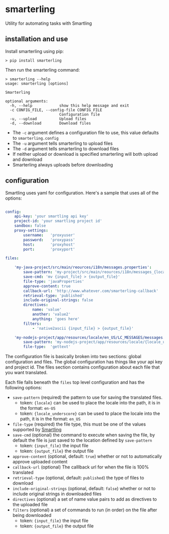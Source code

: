 # smarterling
Utility for automating tasks with Smartling

## installation and use
Install smarterling using pip:
```shell
> pip install smarterling
```

Then run the smarterling command:
```shell
> smarterling --help
usage: smarterling [options]

Smarterling

optional arguments:
  -h, --help            show this help message and exit
  -c CONFIG_FILE, --config-file CONFIG_FILE
                        Configuration file
  -u, --upload          Upload files
  -d, --download        Download files
```

- The `-c` argument defines a configuration file to use, this value defaults to `smarterling.config`
- The `-u` argument tells smarterling to upload files
- The `-d` argument tells smarterling to download files
- If neither upload or download is specified smarterling will both upload and download
- Smarterling always uploads before downloading

## configuration
Smartling uses yaml for configuration.  Here's a sample that uses all of the options:

```yaml

config:
    api-key: 'your smartling api key'
    project-id: 'your smartling project id'
    sandbox: false
    proxy-settings:
        username:   'proxyuser'
        password:   'proxypass'
        host:       'proxyhost'
        port:       'proxyport'

files:

    'my-java-project/src/main/reources/i18n/messages.properties':
        save-pattern: 'my-project/src/main/reources/i18n/messages_{locale_underscore}.properties'
        save-cmd: 'mv {input_file} > {output_file}'
        file-type: 'javaProperties'
        approve-content: true
        callback-url: 'http://www.whatever.com/smarterling-callback'
        retrieval-type: 'published'
        include-original-strings: false
        directives:
            name: 'value'
            another: 'value2'
            anything: 'goes here'
        filters:
            - 'native2ascii {input_file} > {output_file}'

    'my-nodejs-project/app/resources/locale/en_US/LC_MESSAGES/messages.po':
        save-pattern: 'my-nodejs-project/app/resources/locale/{locale_underscore}/LC_MESSAGES/messages.po'
        file-type:  'gettext'


```

The configuration file is basically broken into two sections: global configuration and files. The global configuration has things like your api key and project id.  The files section contains configuration about each file that you want translated.

Each file falls beneath the `files` top level configuration and has the following options:

- `save-pattern` (required) the pattern to use for saving the translated files.
  - token: `{locale}` can be used to place the locale into the path, it is in the format: `en-US`
  - token: `{locale_underscore}` can be used to place the locale into the path, it is in the format: `en_US`
- `file-type` (required) the file type, this must be one of the values supported by [Smartling](https://docs.smartling.com/display/docs/Files+API#FilesAPI-/file/upload(POST))
- `save-cmd` (optional) the command to execute when saving the file, by default the file is just saved to the location defined by `save-pattern`
  - token: `{input_file}` the input file
  - token: `{output_file}` the output file
- `approve-content` (optional, default: `true`) whether or not to automatically approve uploaded content
- `callback-url` (optional) The calllback url for when the file is 100% translated
- `retrieval-type` (optional, default: `published`) the type of files to download
- `include-original-strings` (optional, default: `false`) whether or not to include original strings in downloaded files
- `directives` (optional) a set of name value pairs to add as directives to the uploaded file
- `filters` (optional) a set of commands to run (in order) on the file after being downloaded
  - token: `{input_file}` the input file
  - token: `{output_file}` the output file



